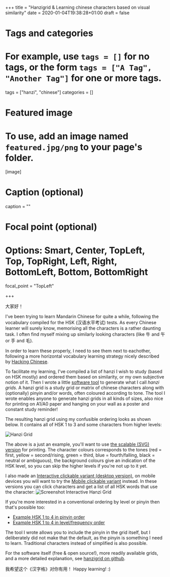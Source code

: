 +++
title = "Hanzigrid & Learning chinese characters based on visual similarity"
date = 2020-01-04T19:38:28+01:00
draft = false

# Tags and categories
# For example, use `tags = []` for no tags, or the form `tags = ["A Tag", "Another Tag"]` for one or more tags.
tags = ["hanzi", "chinese"]
categories = []

# Featured image
# To use, add an image named `featured.jpg/png` to your page's folder.
[image]
  # Caption (optional)
  caption = ""

  # Focal point (optional)
  # Options: Smart, Center, TopLeft, Top, TopRight, Left, Right, BottomLeft, Bottom, BottomRight
  focal_point = "TopLeft"

+++

大家好！

I've been trying to learn Mandarin Chinese for quite a while, following the
vocabulary compiled for the HSK (汉语水平考试) tests. As every Chinese learner
will surely know, memorising all the characters is a rather daunting task. I
often find myself mixing up similarly looking characters (like 牛 and 午 or 手 and 毛).

In order to learn these properly, I need to see them next to eachother,
following a more horizontal vocabulary learning strategy nicely described by
[Hacking
Chinese](https://www.hackingchinese.com/horizontal-vocabulary-learning/).

To facilitate my learning, I've compiled a list of hanzi I wish to study (based
on HSK mostly) and ordered them based on similarity, or my own subjective notion of
it. Then I wrote a little [software tool](https://github.com/proycon/hanzigrid)
to generate what I call *hanzi grids*. A hanzi grid is a study grid or matrix
of chinese characters along with (optionally) pinyin and/or words, often
coloured according to tone. The tool I wrote enables anyone to generate hanzi
grids in all kinds of sizes, also nice for printing on A1/A0 paper and hanging on
your wall as a poster and constant study reminder!

The resulting hanzi grid using my confusible ordering looks as shown below. It
contains all of HSK 1 to 3 and some characters from higher levels:

![Hanzi Grid](https://proycon.anaproy.nl/pub/hanzigrid/hanzigrid.png)

The above is a just an example, you'll want to use [the scalable (SVG)
version](https://proycon.anaproy.nl/pub/hanzigrid/output/confusibleorder_a1_1.svg)
for printing. The character colours corresponds to the tones (red = first,
yellow = second/rising, green = third, blue = fourth/falling, black = neutral
or ambiguous), the background colours give an indication of the HSK level, so
you can skip the higher levels if you're not up to it yet.

I also made an [Interactive clickable variant (desktop version)](https://proycon.anaproy.nl/pub/hanzigrid/output/confusibleorder_a4.html), on mobile devices you will want to try the [Mobile clickable variant](https://proycon.anaproy.nl/pub/hanzigrid/output/confusibleorder_narrow.html) instead. In these versions you can click characters and get a list of all HSK words that use the character:
![Screenshot Interactive Hanzi Grid](https://proycon.anaproy.nl/pub/hanzigrid/hanzigrid_interactive.png)

If you're more interested in a conventional ordering by level or pinyin then that's possible too:

* [Example HSK 1 to 4 in pinyin order](https://proycon.anaproy.nl/pub/hanzigrid/output/hsk1to4_pinyinorder_a1_1.svg)
* [Example HSK 1 to 4 in level/frequency order](https://proycon.anaproy.nl/pub/hanzigrid/output/hsk1to4_a1_1.svg)

The tool I wrote allows you to include the pinyin in the grid itself, but I
deliberately did not make that the default, as the pinyin is something I need
to learn. Traditional characters instead of simplified is also possible.

For the software itself (free & open source!), more readily available grids, and a more detailed
explanation, see [hanzigrid on github](https://github.com/proycon/hanzigrid).

我希望这个《汉字格》对你有用！
Happy learning! :)













